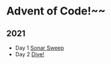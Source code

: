 # Advent of Code!~~

## 2021

- Day 1 [Sonar Sweep](./src/_2021/day1)
- Day 2 [Dive!](./src/_2021/day2)